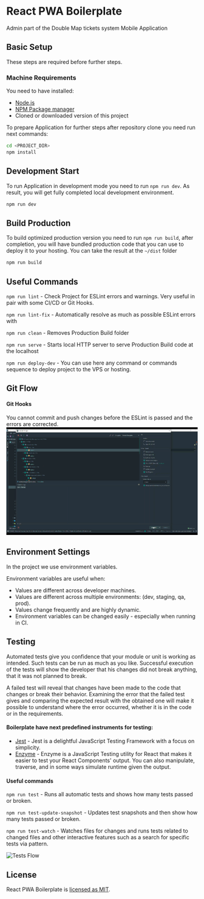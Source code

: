 # React PWA Boilerplate
Admin part of the Double Map tickets system Mobile Application

## Basic Setup
These steps are required before further steps.

### Machine Requirements
You need to have installed:  
- [Node.js](https://nodejs.org/en/)  
- [NPM Package manager](https://www.npmjs.com/)  
- Cloned or downloaded version of this project

To prepare Application for further steps after repository clone you need run next commands:
```sh
cd <PROJECT_DIR>
npm install
```

## Development Start
To run Application in development mode you need to run `npm run dev`. As result, you will get fully completed local development environment.
```sh
npm run dev
```

## Build Production
To build optimized production version you need to run `npm run build`, after completion, you will have bundled production code that you can use to deploy it to your hosting. You can take the result at the `~/dist` folder
```sh
npm run build
```

## Useful Commands
`npm run lint` -
Check Project for ESLint errors and warnings. Very useful in pair with some CI/CD or Git Hooks.

`npm run lint-fix` -
Automatically resolve as much as possible ESLint errors with

`npm run clean` -
Removes Production Build folder

`npm run serve` -
Starts local HTTP server to serve Production Build code at the localhost

`npm run deploy-dev` -
You can use here any command or commands sequence to deploy project to the VPS or hosting.

## Git Flow

#### Git Hooks

You cannot commit and push changes before the ESLint is passed and the errors are corrected.
![Git Hooks Error](src/assets/images/readmemd/git-hooks.gif)

## Environment Settings

In the project we use environment variables.

Environment variables are useful when:

* Values are different across developer machines.
* Values are different across multiple environments: (dev, staging, qa, prod).
* Values change frequently and are highly dynamic.
* Environment variables can be changed easily - especially when running in CI.

## Testing

Automated tests give you confidence that your module or unit is working as intended. Such tests can be run as much as you like.
Successful execution of the tests will show the developer that his changes did not break anything, that it was not planned to break.

A failed test will reveal that changes have been made to the code that changes or break their behavior.
Examining the error that the failed test gives and comparing the expected result with the obtained one will make it possible
to understand where the error occurred, whether it is in the code or in the requirements.

#### Boilerplate have next predefined instruments for testing:
- [Jest](https://jestjs.io/) - Jest is a delightful JavaScript Testing Framework with a focus on simplicity.
- [Enzyme](https://airbnb.io/enzyme/) - Enzyme is a JavaScript Testing utility for React that makes it easier to test your React Components' output. You can also manipulate, traverse, and in some ways simulate runtime given the output.

#### Useful commands
`npm run test` -
Runs all automatic tests and shows how many tests passed or broken.

`npm run test-update-snapshot` -
Updates test snapshots and then show how many tests passed or broken.

`npm run test-watch` -
Watches files for changes and runs tests related to changed files and other interactive features such as a search for specific tests via pattern.

![Tests Flow](src/assets/images/readmemd/tests-flow.gif)

## License
React PWA Boilerplate is [licensed as MIT](https://github.com/facebook/create-react-app/blob/master/LICENSE).
